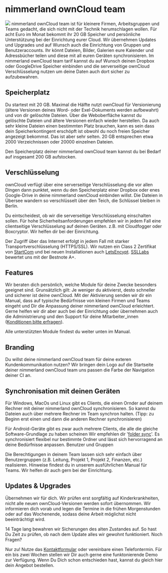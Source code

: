 # nimmerland ownCloud team

![](https://nimmerland.de/files/nimmerland/39349918_m.jpg)
nimmerland ownCloud team ist für kleinere Firmen, Arbeitsgruppen und Teams gedacht, die sich nicht mit der Technik herumschlagen wollen. Für acht Euro im Monat bekommt ihr 20 GB Speicher und persönliche Unterstützung bei der Einrichtung eurer Cloud. Wir übernehmen Updates und Upgrades und auf Wunsch auch die Einrichtung von Gruppen und Benutzeraccounts. Ihr könnt Dateien, Bilder, Galerien eure Kalender und Adressbücher teilen und diese mit all euren Geräten synchronisieren. Im nimmerland ownCloud team tarif kannst du auf Wunsch deinen Dropbox oder GoogleDrive Speicher einbinden und die serverseitige ownCloud Verschlüsselung nutzen um deine Daten auch dort sicher zu aufzubewahren.

## Speicherplatz

Du startest mit 20 GB. Maximal die Hälfte nutzt ownCloud für Versionierung (ältere Versionen deines Word- oder Exel-Dokuments werden aufbewahrt) und von dir gelöschte Dateien. Über die Weboberfläche kannst du gelöschte Dateien und ältere Versionen einfach wieder herstellen. Da auch sehr kleine Dateien einen bestimmten Platz brauchen, kann es sein dass dein Speicherkontingent erschöpft ist obwohl du noch freien Speicher angezeigt bekommst. Das ist aber sehr selten. 20 GB entsprechen etwa 2000 Verzeichnissen oder 20000 einzelnen Dateien.

Den Speicherplatz deiner nimmerland ownCloud team kannst du bei Bedarf auf insgesamt 200 GB aufstocken.

## Verschlüsselung

ownCloud verfügt über eine serverseitige Verschlüsselung die vor allen Dingen dann punktet, wenn du den Speicherplatz einer Dropbox oder enes Google-Drive in deine nimmerland ownCloud einbinden willst. Die Dateien in Übersee wandern so verschlüsselt über den Teich, die Schlüssel bleiben in Berlin.

Du eintscheidest, ob wir die serverseitige Verschlüsselung einschalten sollen. Für hohe Sicherheitsanforderungen empfehlen wir in jedem Fall eine clientseitige Verschlüsselung auf deinen Geräten. z.B. mit Cloudfogger oder Boxcryptor. Wir helfen dir bei der Einrichtung.

Der Zugriff über das Internet erfolgt in jedem Fall mit starker Transportverschlüsselung (HTTPS/SSL). Wir nutzen ein Class 2 Zertifikat von [StartCom](https://www.startssl.com/) und bei neuen Installationen auch [LetsEncypt](https://letsencrypt.org/). [SSLLabs](https://www.ssllabs.com/ssltest/analyze.html?d=cloud.nimmerland.de) bewertet uns mit der Bestnote A+.

## Features

Wir beraten dich persönlich, welche Module für deine Zwecke besonders geeignet sind. Grunsätzlich gilt: Je weniger du aktivierst, desto schneller und sicherer ist deine ownCloud. Mit der Aktivierung senden wir dir ein Manual, dass auf typische Bedürfnisse von kleinen Firmen und Teams eingeht und Dir die Anpassung deiner nimmerland ownCloud erleichtert. Gerne helfen wir dir aber auch bei der Einrichtung oder übernehmen auch die Administrierung und den Support für deine Mitarbeiter_innen ([Konditionen bitte erfragen](https://nimmerland.de/kontakt.html)).

Alle unterstützten Module findest du weiter unten im Manual.

## Branding

Du willst deine nimmerland ownCloud team für deine exteren Kundenkommunikation nutzen? Wir bringen dein Logo auf die Startseite deiner nimmerland ownCloud team uns passen die Farbe der Navigation deiner CI an.

## Synchronisation mit deinen Geräten

Für Windows, MacOs und Linux gibt es Clients, die einen Ornder auf deinem Rechner mit deiner nimmerland ownCloud synchronisieren. So kannst du Dateien auch über mehrere Rechner im Team synchron halten. (Tipp: zu Beginn erst einen und dann die anderen Rechner synchronisieren)

Für Android-Geräte gibt es zwar auch mehrere Clients, die alle die gleiche Software-Grundlage zu haben scheinen Wir empfehlen dir '[folder sync](https://play.google.com/store/apps/details?id=dk.tacit.android.foldersync.full&hl=de)'. Es synchronisiert flexibel nur bestimmte Ordner und lässt sich hervorragend an deine Bedürfnisse anpassen.
Benutzer und Gruppen

Die Berechtigungen in deinem Team lassen sich sehr einfach über Benutzergruppen (z.B. Leitung, Projekt 1, Projekt 2, Finanzen, etc.) realisieren. Hinweise findest du in unserem ausführlichen Manual für Teams. Wir helfen dir auch gern bei der Einrichtung.

## Updates & Upgrades

Übernehmen wir für dich. Wir prüfen erst sorgfältig auf Kinderkrankheiten, nicht alle neuen ownCloud-Versionen werden sofort übernommen. Wir informieren dich vorab und legen die Termine in die frühen Morgenstunden oder auf das Wochenende, sodass deine Arbeit möglichst nicht beeinträchtigt wird.

14 Tage lang bewahren wir Sicherungen des alten Zustandes auf. So hast Du Zeit zu prüfen, ob nach dem Update alles wir gewohnt funktioniert.
Noch Fragen?

Nur zu! Nutze das [Kontaktformular](https://nimmerland.de/kontakt.html) oder vereinbare einen Telefontermin. Für ein bis zwei Wochen stellen wir Dir auch gerne eine funktonierende Demo zur Verfügung. Wenn Du Dich schon entschieden hast, kannst du gleich hier dein Angebot bestellen.



